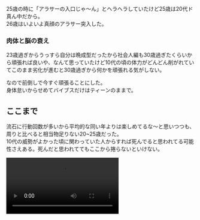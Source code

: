 25歳の時に「アラサーの入口じゃ〜ん」とヘラヘラしていたけど25歳は20代ド真ん中だから。  
26歳はいよいよ真顔のアラサー突入した。

### 肉体と脳の衰え

23歳過ぎからうっすら自分は晩成型だったから社会人編も30歳過ぎたくらいから頑張れば良いや、なんて思っていたけど10代の頃の体力がどんどん削がれていてこのまま劣化が進むと30歳過ぎから何かを頑張れる気がしない。

なので前倒しで今すぐ頑張ることにした。  
身体怠いからせめてバイブスだけはティーンのままで。

## ここまで

流石に行動回数が多いから平均的な同い年よりは楽しめてるな〜と思いつつも、周りと比べると相当物足りない20~25歳だった。  
10代の威勢がよかった頃に関わっていた人からすれば死んでると思われてる可能性さえある。死んだと思われててもここから捲らないといけない。

<video src="https://video.winticket.jp/keirin/digest/4iUpfvEdcKEEQ55gm3ZZk7.mp4" controls="true"></video>
